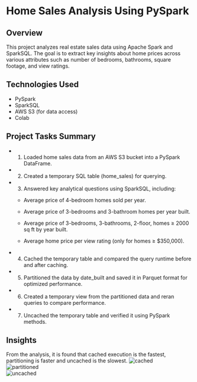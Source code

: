 # Home Sales Analysis Using PySpark
## Overview
This project analyzes real estate sales data using Apache Spark and SparkSQL. The goal is to extract key insights about home prices across various attributes such as number of bedrooms, bathrooms, square footage, and view ratings.

## Technologies Used
* PySpark
* SparkSQL
* AWS S3 (for data access)
* Colab 

## Project Tasks Summary
* 1. Loaded home sales data from an AWS S3 bucket into a PySpark DataFrame.

* 2. Created a temporary SQL table (home_sales) for querying.

* 3. Answered key analytical questions using SparkSQL, including:

    * Average price of 4-bedroom homes sold per year.

    * Average price of 3-bedrooms and 3-bathroom homes per year built.

    * Average price of 3-bedrooms, 3-bathrooms, 2-floor,  homes ≥ 2000 sq ft by year built.

    * Average home price per view rating (only for homes ≥ $350,000).

* 4. Cached the temporary table and compared the query runtime before and after caching.

* 5. Partitioned the data by date_built and saved it in Parquet format for optimized performance.

* 6. Created a temporary view from the partitioned data and reran queries to compare performance.

* 7. Uncached the temporary table and verified it using PySpark methods.

## Insights
From the analysis, it is found that cached execution is the fastest, partitioning is faster and uncached is the slowest.
![cached](cached.png)               
![partitioned](partitioned.png)    
![uncached](uncached.png)